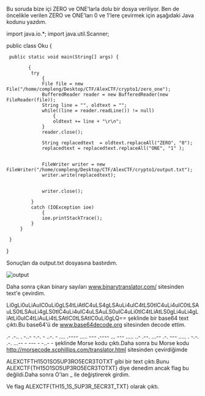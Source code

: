 Bu soruda bize içi ZERO ve ONE'larla dolu bir dosya veriliyor.
Ben de öncelikle verilen ZERO ve ONE'ları 0 ve 1'lere çevirmek için aşağıdaki Java kodunu yazdım.

import java.io.*;
import java.util.Scanner;

public class Oku {
	

	 public static void main(String[] args) {
	       
	        {
	         try
	             {
	             File file = new File("/home/compleng/Desktop/CTF/AlexCTF/crypto1/zero_one");
	             BufferedReader reader = new BufferedReader(new FileReader(file));
	             String line = "", oldtext = "";
	             while((line = reader.readLine()) != null)
	                 {
	                 oldtext += line + "\r\n";
	             }
	             reader.close();

	             String replacedtext  = oldtext.replaceAll("ZERO", "0");
	             replacedtext = replacedtext.replaceAll("ONE", "1" );
	            

	             FileWriter writer = new FileWriter("/home/compleng/Desktop/CTF/AlexCTF/crypto1/output.txt");
	             writer.write(replacedtext);


	             writer.close();

	         }
	         catch (IOException ioe)
	             {
	             ioe.printStackTrace();
	         }
	     }
	
	 }
}

Sonuçları da output.txt dosyasına bastırdım.

![output](https://cloud.githubusercontent.com/assets/17202745/22864979/f5b19190-f16b-11e6-9c40-2f2b1abf84be.png)

Daha sonra çıkan binary sayıları www.binarytranslator.com/ sitesinden text'e çevirdim.

Li0gLi0uLiAuIC0uLi0gLS4tLiAtIC4uLS4gLSAuLi4uIC4tLS0tIC4uLi4uIC0tLSAuLS0tLSAuLi4gLS0tIC4uLi4uIC4uLSAuLS0uIC4uLi0tIC4tLiAtLS0gLi4uLi4gLiAtLi0uIC4tLiAuLi4tLSAtIC0tLSAtIC0uLi0gLQ==
şeklinde bir base64 text çıktı.Bu base64'ü de www.base64decode.org sitesinden decode ettim.

.- .-.. . -..- -.-. - ..-. - .... .---- ..... --- .---- ... --- ..... ..- .--. ...-- .-. --- ..... . -.-. .-. ...-- - --- - -..- -
şeklinde Morse kodu çıktı.Daha sonra bu Morse kodu http://morsecode.scphillips.com/translator.html sitesinden çevirdiğimde 

ALEXCTFTH15O1SO5UP3RO5ECR3TOTXT 
gibi bir text çıktı.Bunu ALEXCTF{TH15O1SO5UP3RO5ECR3TOTXT} diye denedim ancak flag bu değildi.Daha sonra O'ları _ ile değiştirerek girdim.

Ve flag ALEXCTF{TH15_1S_5UP3R_5ECR3T_TXT} olarak çıktı.

